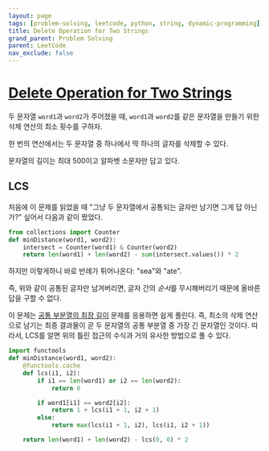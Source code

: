 ```yaml
---
layout: page
tags: [problem-solving, leetcode, python, string, dynamic-programming]
title: Delete Operation for Two Strings
grand_parent: Problem Solving
parent: LeetCode
nav_exclude: false
---
```


# [Delete Operation for Two Strings](https://leetcode.com/problems/delete-operation-for-two-strings/)

 두 문자열 `word1`과 `word2`가 주어졌을 때, `word1`과 `word2`를 같은
 문자열을 만들기 위한 삭제 연산의 최소 횟수를 구하자.

 한 번의 연산에서는 두 문자열 중 하나에서 딱 하나의 글자를 삭제할 수
 있다.

 문자열의 길이는 최대 500이고 알파벳 소문자만 담고 있다.

## LCS

 처음에 이 문제를 읽었을 때 "그냥 두 문자열에서 공통되는 글자만 남기면
 그게 답 아닌가?" 싶어서 다음과 같이 짰었다.

```python
from collections import Counter
def minDistance(word1, word2):
    intersect = Counter(word1) & Counter(word2)
    return len(word1) + len(word2) - sum(intersect.values()) * 2
```

 하지만 이렇게하니 바로 반례가 튀어나온다: "sea"와 "ate".

 즉, 위와 같이 공통된 글자만 남겨버리면, 글자 간의 *순서*를
 무시해버리기 때문에 올바른 답을 구할 수 없다.

 이 문제는 [공통 부분열의 최장 길이](../longest-common-subsequence)
 문제를 응용하면 쉽게 풀린다. 즉, 최소의 삭제 연산으로 남기는 최종
 결과물이 곧 두 문자열의 공통 부분열 중 가장 긴 문자열인
 것이다. 따라서, LCS를 알면 위의 틀린 접근의 수식과 거의 유사한
 방법으로 풀 수 있다.

```python
import functools
def minDistance(word1, word2):
    @functools.cache
    def lcs(i1, i2):
        if i1 == len(word1) or i2 == len(word2):
            return 0

        if word1[i1] == word2[i2]:
            return 1 + lcs(i1 + 1, i2 + 1)
        else:
            return max(lcs(i1 + 1, i2), lcs(i1, i2 + 1))

    return len(word1) + len(word2) - lcs(0, 0) * 2
```
